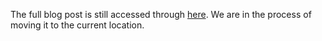 The full blog post is still accessed through [here](https://www.1onepsilon.com/single-post/2017/05/07/Do-Some-Hailstones-Fly-Forever). We are in the process of moving it to the current location.